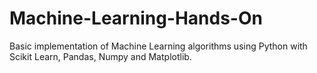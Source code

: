 # Machine-Learning-Hands-On
Basic implementation of Machine Learning algorithms using Python with Scikit Learn, Pandas, Numpy and Matplotlib.
